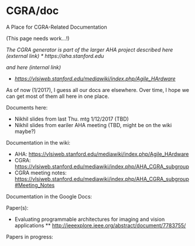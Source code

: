 # CGRA/doc
A Place for CGRA-Related Documentation

(This page needs work...!)

<i>
The CGRA generator is part of the larger AHA project described here (external link)
* https://aha.stanford.edu

and here (internal link)
* https://vlsiweb.stanford.edu/mediawiki/index.php/Agile_HArdware
</i>

As of now (1/2017), I guess all our docs are elsewhere.  Over time, I hope we
can get most of them all here in one place.

Documents here:
* Nikhil slides from last Thu. mtg 1/12/2017 (TBD)
* Nikhil slides from eariler AHA meeting (TBD, might be on the wiki maybe?)



Documentation in the wiki:
* AHA: https://vlsiweb.stanford.edu/mediawiki/index.php/Agile_HArdware
* CGRA: https://vlsiweb.stanford.edu/mediawiki/index.php/AHA_CGRA_subgroup
* CGRA meeting notes: https://vlsiweb.stanford.edu/mediawiki/index.php/AHA_CGRA_subgroup#Meeting_Notes


Documentation in the Google Docs:


Paper(s):
* Evaluating programmable architectures for imaging and vision applications
** http://ieeexplore.ieee.org/abstract/document/7783755/ 




Papers in progress: